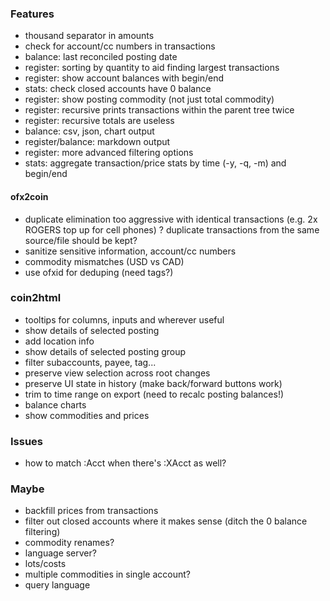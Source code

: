 ### Features

- thousand separator in amounts
- check for account/cc numbers in transactions
- balance: last reconciled posting date
- register: sorting by quantity to aid finding largest transactions
- register: show account balances with begin/end
- stats: check closed accounts have 0 balance
- register: show posting commodity (not just total commodity)
- register: recursive prints transactions within the parent tree twice
- register: recursive totals are useless
- balance: csv, json, chart output
- register/balance: markdown output
- register: more advanced filtering options
- stats: aggregate transaction/price stats by time (-y, -q, -m) and begin/end

#### ofx2coin

- duplicate elimination too aggressive with identical transactions (e.g. 2x ROGERS top up for cell phones)
  ? duplicate transactions from the same source/file should be kept?
- sanitize sensitive information, account/cc numbers
- commodity mismatches (USD vs CAD)
- use ofxid for deduping (need tags?)

### coin2html

- tooltips for columns, inputs and wherever useful
- show details of selected posting
- add location info
- show details of selected posting group
- filter subaccounts, payee, tag...
- preserve view selection across root changes
- preserve UI state in history (make back/forward buttons work)
- trim to time range on export (need to recalc posting balances!)
- balance charts
- show commodities and prices

### Issues

- how to match :Acct when there's :XAcct as well?

### Maybe

- backfill prices from transactions
- filter out closed accounts where it makes sense (ditch the 0 balance filtering)
- commodity renames?
- language server?
- lots/costs
- multiple commodities in single account?
- query language
